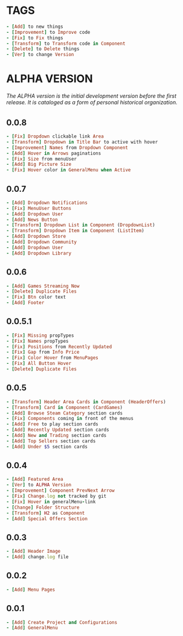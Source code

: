 # TAGS
```ruby
- [Add] to new things
- [Improvement] to Improve code
- [Fix] to Fix things
- [Transform] to Transform code in Component
- [Delete] to Delete things
- [Ver] to change Version
```


# ALPHA VERSION
###### The ALPHA version is the initial development version before the first release. It is cataloged as a form of personal historical organization.  

## 0.0.8
```ruby
- [Fix] Dropdown clickable link Area
- [Transform] Dropdown in Title Bar to active with hover
- [Improvement] Names from Dropdown Component
- [Add] Hover in Arrows paginations
- [Fix] Size from menuUser
- [Add] Big Picture Size
- [Fix] Hover color in GeneralMenu when Active

```

## 0.0.7
```ruby
- [Add] Dropdown Notifications
- [Fix] MenuUser Buttons
- [Add] Dropdown User
- [Add] News Button
- [Transform] Dropdown List in Component (DropdownList)
- [Transform] Dropdown Item in Component (ListItem)
- [Add] Dropdown Store
- [Add] Dropdown Community
- [Add] Dropdown User
- [Add] Dropdown Library

```

## 0.0.6
```ruby
- [Add] Games Streaming Now
- [Delete] Duplicate Files
- [Fix] Btn color text
- [Add] Footer
```

## 0.0.5.1
```ruby
- [Fix] Missing propTypes
- [Fix] Names propTypes
- [Fix] Positions from Recently Updated
- [Fix] Gap from Info Price
- [Fix] Color Hover from MenuPages
- [Fix] All Button Hover
- [Delete] Duplicate Files
```

## 0.0.5
```ruby
- [Transform] Header Area Cards in Component (HeaderOffers)
- [Transform] Card in Component (CardGames)
- [Add] Browse Steam Category section cards
- [Fix] Components coming in front of the menus
- [Add] Free to play section cards
- [Add] Recently Updated section cards
- [Add] New and Trading section cards
- [Add] Top Sellers section cards
- [Add] Under $5 section cards
```

## 0.0.4
```ruby
- [Add] Featured Area
- [Ver] to ALPHA Version
- [Improvement] Component PrevNext Arrow
- [Fix] Change.log not tracked by git
- [Fix] Hover in generalMenu-link
- [Change] Folder Structure
- [Transform] H2 as Component
- [Add] Special Offers Section
``````

## 0.0.3
```ruby
- [Add] Header Image
- [Add] change.log file
```

## 0.0.2
```ruby
- [Add] Menu Pages
```

## 0.0.1
```ruby
- [Add] Create Project and Configurations
- [Add] GeneralMenu
```
